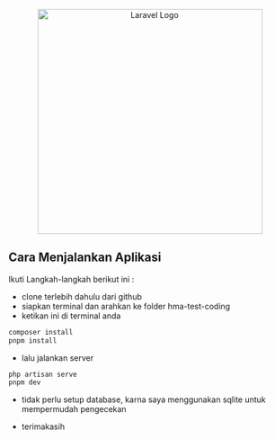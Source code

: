 <p align="center"><a href="https://laravel.com" target="_blank"><img src="https://raw.githubusercontent.com/laravel/art/master/logo-lockup/5%20SVG/2%20CMYK/1%20Full%20Color/laravel-logolockup-cmyk-red.svg" width="400" alt="Laravel Logo"></a></p>


## Cara Menjalankan Aplikasi

Ikuti Langkah-langkah berikut ini :

- clone terlebih dahulu dari github
- siapkan terminal dan arahkan ke folder hma-test-coding
- ketikan ini di terminal anda

```sh
composer install
pnpm install
```

- lalu jalankan server
```sh
php artisan serve
pnpm dev
```
- tidak perlu setup database, karna saya menggunakan sqlite untuk mempermudah pengecekan

- terimakasih
